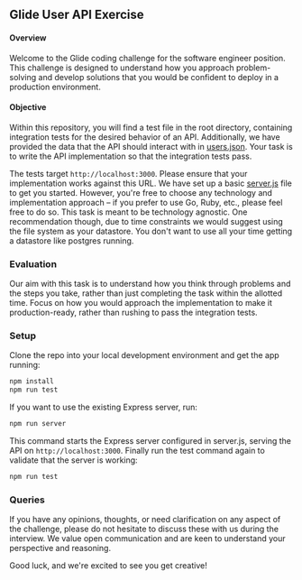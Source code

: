 ## Glide User API Exercise

#### Overview

Welcome to the Glide coding challenge for the software engineer position. This challenge is designed to understand how you approach problem-solving and develop solutions that you would be confident to deploy in a production environment.

#### Objective

Within this repository, you will find a test file in the root directory, containing integration tests for the desired behavior of an API. Additionally, we have provided the data that the API should interact with in [users.json](users.json). Your task is to write the API implementation so that the integration tests pass.

The tests target `http://localhost:3000`. Please ensure that your implementation works against this URL. We have set up a basic [server.js](server.js) file to get you started. However, you're free to choose any technology and implementation approach – if you prefer to use Go, Ruby, etc., please feel free to do so. This task is meant to be technology agnostic. One recommendation though, due to time constraints we would suggest using the file system as your datastore. You don't want to use all your time getting a datastore like postgres running.

### Evaluation

Our aim with this task is to understand how you think through problems and the steps you take, rather than just completing the task within the allotted time. Focus on how you would approach the implementation to make it production-ready, rather than rushing to pass the integration tests.

### Setup

Clone the repo into your local development environment and get the app running:

```js
npm install
npm run test
```

If you want to use the existing Express server, run:

```js
npm run server
```

This command starts the Express server configured in server.js, serving the API on `http://localhost:3000`. Finally run the test command again to validate that the server is working:

```js
npm run test
```

### Queries

If you have any opinions, thoughts, or need clarification on any aspect of the challenge, please do not hesitate to discuss these with us during the interview. We value open communication and are keen to understand your perspective and reasoning.

Good luck, and we're excited to see you get creative!
